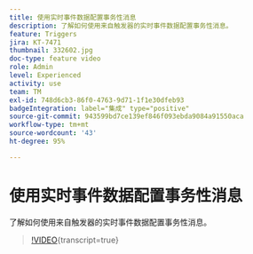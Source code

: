 ```yaml
---
title: 使用实时事件数据配置事务性消息
description: 了解如何使用来自触发器的实时事件数据配置事务性消息。
feature: Triggers
jira: KT-7471
thumbnail: 332602.jpg
doc-type: feature video
role: Admin
level: Experienced
activity: use
team: TM
exl-id: 748d6cb3-86f0-4763-9d71-1f1e30dfeb93
badgeIntegration: label="集成" type="positive"
source-git-commit: 943599bd7ce139ef846f093ebda9084a91550aca
workflow-type: tm+mt
source-wordcount: '43'
ht-degree: 95%

---
```


# 使用实时事件数据配置事务性消息

了解如何使用来自触发器的实时事件数据配置事务性消息。

>[!VIDEO](https://video.tv.adobe.com/v/332602?learn=on){transcript=true}

